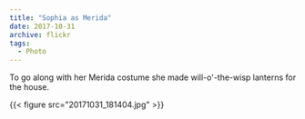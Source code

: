 ```yaml
---
title: "Sophia as Merida"
date: 2017-10-31
archive: flickr
tags: 
  - Photo
---
```


To go along with her Merida costume she made will-o'-the-wisp lanterns for the house.

{{< figure src="20171031_181404.jpg" >}}